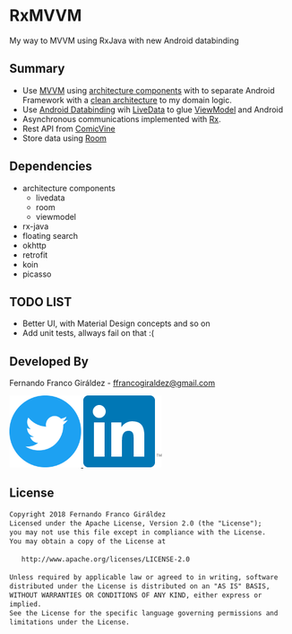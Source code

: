 # RxMVVM

My way to MVVM using RxJava with new Android databinding

## Summary
* Use [MVVM][1] using [architecture components][6] with to separate Android Framework with a [clean architecture][2] to my domain logic.
* Use [Android Databinding][3] wih [LiveData][8] to glue [ViewModel][9] and Android
* Asynchronous communications implemented with [Rx][4].
* Rest API from [ComicVine][5]
* Store data using [Room][7]

## Dependencies
* architecture components
  * livedata
  * room
  * viewmodel
* rx-java
* floating search
* okhttp
* retrofit
* koin
* picasso

TODO LIST
---------

* Better UI, with Material Design concepts and so on
* Add unit tests, allways fail on that :( 

Developed By
------------

Fernando Franco Giráldez - <ffrancogiraldez@gmail.com>

<a href="https://twitter.com/thanerian">
  <img alt="Follow me on Twitter" src="/images/twitter_icon.png" height="128"/>
</a>
<a href="http://es.linkedin.com/pub/fernando-franco-giraldez/22/803/b44/es">
  <img alt="Add me to Linkedin" src="/images/linkedin_icon.png" height="128"/>
</a>

License
-------

    Copyright 2018 Fernando Franco Giráldez
    Licensed under the Apache License, Version 2.0 (the "License");
    you may not use this file except in compliance with the License.
    You may obtain a copy of the License at

       http://www.apache.org/licenses/LICENSE-2.0

    Unless required by applicable law or agreed to in writing, software
    distributed under the License is distributed on an "AS IS" BASIS,
    WITHOUT WARRANTIES OR CONDITIONS OF ANY KIND, either express or implied.
    See the License for the specific language governing permissions and
    limitations under the License.
    
[1]: https://en.wikipedia.org/wiki/Model_View_ViewModel
[2]: http://blog.8thlight.com/uncle-bob/2012/08/13/the-clean-architecture.html
[3]: https://developer.android.com/topic/libraries/data-binding/index.html
[4]: http://reactivex.io/
[5]: http://www.comicvine.com/api/
[6]: https://developer.android.com/topic/libraries/architecture/index.html
[7]: https://developer.android.com/topic/libraries/architecture/room.html
[8]: https://developer.android.com/topic/libraries/architecture/livedata.html
[9]: https://developer.android.com/topic/libraries/architecture/viewmodel.html
